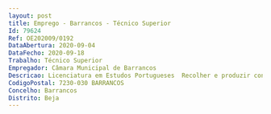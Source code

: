 ```yaml
--- 
layout: post
title: Emprego - Barrancos - Técnico Superior
Id: 79624
Ref: OE202009/0192
DataAbertura: 2020-09-04
DataFecho: 2020-09-18
Trabalho: Técnico Superior
Empregador: Câmara Municipal de Barrancos
Descricao: Licenciatura em Estudos Portugueses  Recolher e produzir conteúdos culturais, com interesse para a preservação do património cultural imaterial do concelho  participar na programação da divulgação cultural, através de atividades de promoção do turismo cultural, literário, com especial enfoque no Barranquenho  executar trabalhos de investigação do património cultural imaterial e edição de textos com interesse para o município  desenvolver técnicas de conservação do património oral e escrito (edição e ação em bibliotecas), ou artístico  colaborar na programação cultural do Município  apoiar os serviços municipais no âmbito das suas atribuições e competências.
CodigoPostal: 7230-030 BARRANCOS
Concelho: Barrancos
Distrito: Beja
--- 
```

